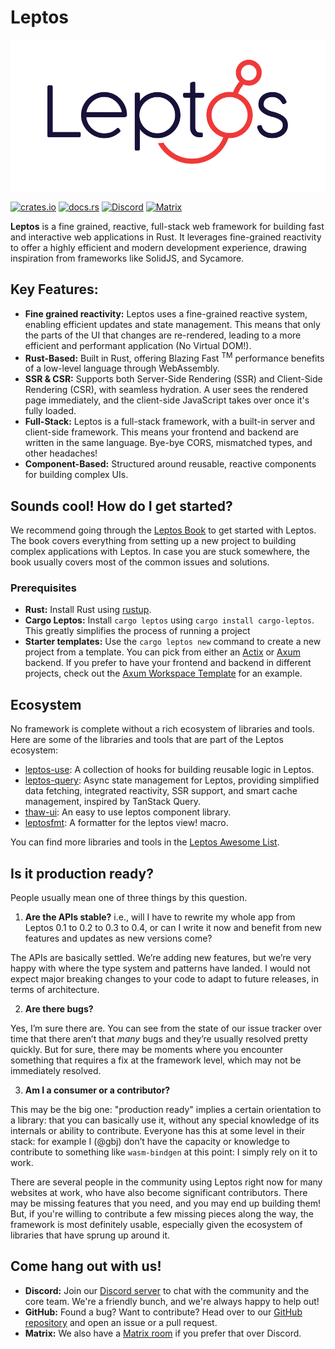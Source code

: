 # Leptos

<picture>
    <source srcset="logos/Leptos_logo_pref_dark_RGB.svg" media="(prefers-color-scheme: dark)">
    <img src="logos/Leptos_logo_RGB.svg" alt="Leptos Logo">
</picture>

[![crates.io](https://img.shields.io/crates/v/leptos.svg)](https://crates.io/crates/leptos)
[![docs.rs](https://docs.rs/leptos/badge.svg)](https://docs.rs/leptos)
[![Discord](https://img.shields.io/discord/1031524867910148188?color=%237289DA&label=discord)](https://discord.gg/YdRAhS7eQB)
[![Matrix](https://img.shields.io/badge/Matrix-leptos-grey?logo=matrix&labelColor=white&logoColor=black)](https://matrix.to/#/#leptos:matrix.org)

**Leptos** is a fine grained, reactive, full-stack web framework for building fast and interactive web applications in Rust. It leverages fine-grained reactivity to offer a highly efficient and modern development experience, drawing inspiration from frameworks like SolidJS, and Sycamore.

## Key Features:
- **Fine grained reactivity:** Leptos uses a fine-grained reactive system, enabling efficient updates and state management. This means that only the parts of the UI that changes are re-rendered, leading to a more efficient and performant application (No Virtual DOM!).
- **Rust-Based:** Built in Rust, offering Blazing Fast <sup>TM</sup> performance benefits of a low-level language through WebAssembly.
- **SSR & CSR:** Supports both Server-Side Rendering (SSR) and Client-Side Rendering (CSR), with seamless hydration. A user sees the rendered page immediately, and the client-side JavaScript takes over once it's fully loaded.
- **Full-Stack:** Leptos is a full-stack framework, with a built-in server and client-side framework. This means your frontend and backend are written in the same language. Bye-bye CORS, mismatched types, and other headaches!
- **Component-Based:** Structured around reusable, reactive components for building complex UIs.

## Sounds cool! How do I get started?

We recommend going through the [Leptos Book](https://book.leptos.dev) to get started with Leptos. The book covers everything from setting up a new project to building complex applications with Leptos. In case you are stuck somewhere, the book usually covers most of the common issues and solutions.

### Prerequisites

- **Rust:** Install Rust using [rustup](https://rustup.rs/).
- **Cargo Leptos:** Install `cargo leptos` using `cargo install cargo-leptos`. This greatly simplifies the process of running a project
- **Starter templates:** Use the `cargo leptos new` command to create a new project from a template. You can pick from either an [Actix](https://github.com/leptos-rs/start-actix) or [Axum](https://github.com/leptos-rs/start-axum) backend. If you prefer to have your frontend and backend in different projects, check out the [Axum Workspace Template](https://github.com/leptos-rs/start-axum-workspace) for an example.

## Ecosystem

No framework is complete without a rich ecosystem of libraries and tools. Here are some of the libraries and tools that are part of the Leptos ecosystem:

- [leptos-use](https://leptos-use.rs): A collection of hooks for building reusable logic in Leptos.
- [leptos-query](https://github.com/gaucho-labs/leptos-query): Async state management for Leptos, providing simplified data fetching, integrated reactivity, SSR support, and smart cache management, inspired by TanStack Query.
- [thaw-ui](https://thawui.vercel.app/): An easy to use leptos component library.
- [leptosfmt](https://github.com/bram209/leptosfmt): A formatter for the leptos view! macro.

You can find more libraries and tools in the [Leptos Awesome List](https://github.com/leptos-rs/awesome-leptos).

## Is it production ready?

People usually mean one of three things by this question.

1. **Are the APIs stable?** i.e., will I have to rewrite my whole app from Leptos 0.1 to 0.2 to 0.3 to 0.4, or can I write it now and benefit from new features and updates as new versions come?

The APIs are basically settled. We’re adding new features, but we’re very happy with where the type system and patterns have landed. I would not expect major breaking changes to your code to adapt to future releases, in terms of architecture.

2. **Are there bugs?**

Yes, I’m sure there are. You can see from the state of our issue tracker over time that there aren’t that _many_ bugs and they’re usually resolved pretty quickly. But for sure, there may be moments where you encounter something that requires a fix at the framework level, which may not be immediately resolved.

3. **Am I a consumer or a contributor?**

This may be the big one: "production ready" implies a certain orientation to a library: that you can basically use it, without any special knowledge of its internals or ability to contribute. Everyone has this at some level in their stack: for example I (@gbj) don’t have the capacity or knowledge to contribute to something like `wasm-bindgen` at this point: I simply rely on it to work.

There are several people in the community using Leptos right now for many websites at work, who have also become significant contributors. There may be missing features that you need, and you may end up building them! But, if you're willing to contribute a few missing pieces along the way, the framework is most definitely usable, especially given the ecosystem of libraries that have sprung up around it.

## Come hang out with us!

- **Discord:** Join our [Discord server](https://discord.gg/leptos) to chat with the community and the core team. We're a friendly bunch, and we're always happy to help out!
- **GitHub:** Found a bug? Want to contribute? Head over to our [GitHub repository](https://github.com/leptos-rs/leptos) and open an issue or a pull request.
- **Matrix:** We also have a [Matrix room](https://matrix.to/#/#leptos:matrix.org) if you prefer that over Discord.
